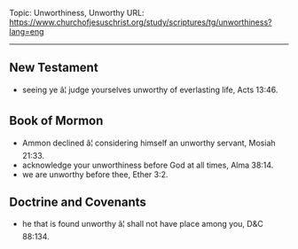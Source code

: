 Topic: Unworthiness, Unworthy
URL: https://www.churchofjesuschrist.org/study/scriptures/tg/unworthiness?lang=eng

---

## New Testament

- seeing ye â¦ judge yourselves unworthy of everlasting life, Acts 13:46.

## Book of Mormon

- Ammon declined â¦ considering himself an unworthy servant, Mosiah 21:33.
- acknowledge your unworthiness before God at all times, Alma 38:14.
- we are unworthy before thee, Ether 3:2.

## Doctrine and Covenants

- he that is found unworthy â¦ shall not have place among you, D&C 88:134.

